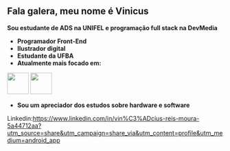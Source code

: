 ## Fala galera, meu nome é Vinicus
**Sou estudante de ADS na **UNIFEL** e programação **full stack** na DevMedia**

- **Programador Front-End**
- **Ilustrador digital**
- **Estudante da UFBA**
- **Atualmente mais focado em:**
 
<img width="50" height="50" src="https://cdn.jsdelivr.net/gh/devicons/devicon@latest/icons/html5/html5-original.svg" />   <img width="50" height="50" src="https://cdn.jsdelivr.net/gh/devicons/devicon@latest/icons/css3/css3-original.svg" />
          
- **Sou um apreciador dos estudos sobre hardware e software**

Linkedin:https://www.linkedin.com/in/vin%C3%ADcius-reis-moura-5a44712aa?utm_source=share&utm_campaign=share_via&utm_content=profile&utm_medium=android_app

